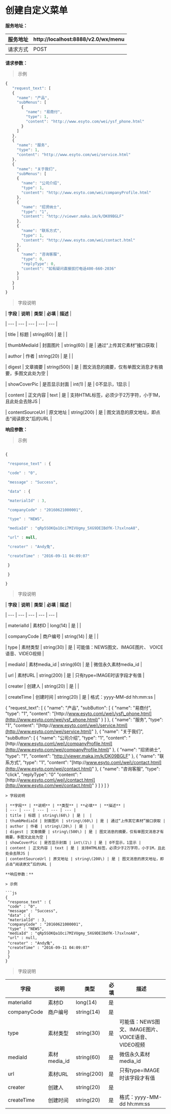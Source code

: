 # 创建自定义菜单

**服务地址：**

| 服务地址 | http:\/\/localhost:8888\/v2.0\/wx\/menu |
| --- | --- |
| 请求方式 | POST |

**请求参数：**

> 示例

```js
{
   "request_text": [
   {
     "name": "产品",
     "subMenus": [
       {
         "name": "易商付",
         "type": 1,
         "content": "http://www.esyto.com/wei/ysf_phone.html"
       }
     ]
   },
   {
     "name": "服务",
     "type": 1,
     "content": "http://www.esyto.com/wei/service.html"
   },
   {
     "name": "关于我们",
     "subMenus": [
     {
       "name": "公司介绍",
       "type": 1,
       "content": "http://www.esyto.com/wei/companyProfile.html"
     },
     {
       "name": "招贤纳士",
       "type": "1",
       "content": "http://viewer.maka.im/k/DK09BGLF"
     },
     {
       "name": "联系方式",
       "type": 1,
       "content": "http://www.esyto.com/wei/contact.html"
     },
     {
       "name": "咨询客服",
       "type": 0,
       "replyType": 0,
       "content": "如有疑问直接拔打电话400-660-2036"
     }
     ]
   }
   ]
}
```

> 字段说明

\| **字段** \| **说明** \| **类型** \| **必填** \| **描述** \|

\| --- \| --- \| --- \| --- \| --- \|

\| title \| 标题 \| string\(60\) \| 是 \| \|

\| thumbMediaId \| 封面图片 \| string\(60\) \| 是 \| 通过“上传其它素材”接口获取 \|

\| author \| 作者 \| string\(20\) \| 是 \| \|

\| digest \| 文章摘要 \| string\(500\) \| 是 \| 图文消息的摘要，仅有单图文消息才有摘要，多图文此处为空 \|

\| showCoverPic \| 是否显示封面 \| int\(1\) \| 是 \| 0不显示，1显示 \|

\| content \| 正文内容 \| text \| 是 \| 支持HTML标签，必须少于2万字符，小于1M，且此处会去除JS \|

\| contentSourceUrl \| 原文地址 \| string\(200\) \| 是 \| 图文消息的原文地址，即点击“阅读原文”后的URL \|

**响应参数：**

> 示例

```js

{

 "response_text" : {

 "code" : "0",

 "message" : "Success",

 "data" : {

 "materialId" : 3,

 "companyCode" : "20160621000001",

 "type" : "NEWS",

 "mediaId" : "qRp5SOKQa1Oci7MIVUgmy_5XG9DEIBdfK-l7sxlnoA8",

 "url" : null,

 "creater" : "Andy兔",

 "createTime" : "2016-09-11 04:09:07"

 }

 }

}

```

> 字段说明

\| **字段** \| **说明** \| **类型** \| **必填** \| **描述** \|

\| --- \| --- \| --- \| --- \| --- \|

\| materialId \| 素材ID \| long\(14\) \| 是 \| \|

\| companyCode \| 商户编号 \| string\(14\) \| 是 \| \|

\| type \| 素材类型 \| string\(30\) \| 是 \| 可能值：NEWS图文、IMAGE图片、 VOICE语音、VIDEO视频 \|

\| mediaId \| 素材media\_id \| string\(60\) \| 是 \| 微信永久素材media\_id \|

\| url \| 素材URL \| string\(200\) \| 是 \| 只有type=IMAGE时该字段才有值 \|

\| creater \| 创建人 \| string\(20\) \| 是 \| \|

\| createTime \| 创建时间 \| string\(20\) \| 是 \| 格式：yyyy-MM-dd hh:mm:ss \|

{
  "request\_text": \[
    {
      "name": "产品",
      "subButton": \[
        {
          "name": "易商付",
          "type": "1",
          "content": "[http:\/\/www.esyto.com\/wei\/ysf\_phone.html](http://www.esyto.com/wei/ysf_phone.html)"
        }
      \]
    },
    {
      "name": "服务",
      "type": "1",
      "content": "[http:\/\/www.esyto.com\/wei\/service.html](http://www.esyto.com/wei/service.html)"
    },
    {
      "name": "关于我们",
      "subButton": \[
        {
          "name": "公司介绍",
          "type": "1",
          "content": "[http:\/\/www.esyto.com\/wei\/companyProfile.html](http://www.esyto.com/wei/companyProfile.html)"
        },
        {
          "name": "招贤纳士",
          "type": "1",
          "content": "[http:\/\/viewer.maka.im\/k\/DK09BGLF](http://viewer.maka.im/k/DK09BGLF)"
        },
        {
          "name": "联系方式",
          "type": "1",
          "content": "[http:\/\/www.esyto.com\/wei\/contact.html](http://www.esyto.com/wei/contact.html)"
        },
        {
          "name": "咨询客服",
          "type": "click",
          "replyType": "0"
          "content": "[http:\/\/www.esyto.com\/wei\/contact.html](http://www.esyto.com/wei/contact.html)"
        }
      \]
    }
  \]
}

    > 字段说明

    | **字段** | **说明** | **类型** | **必填** | **描述** |
    | --- | --- | --- | --- | --- |
    | title | 标题 | string\(60\) | 是 |  |
    | thumbMediaId | 封面图片 | string\(60\) | 是 | 通过“上传其它素材”接口获取 |
    | author | 作者 | string\(20\) | 是 |  |
    | digest | 文章摘要 | string\(500\) | 是 | 图文消息的摘要，仅有单图文消息才有摘要，多图文此处为空 |
    | showCoverPic | 是否显示封面 | int\(1\) | 是 | 0不显示，1显示 |
    | content | 正文内容 | text | 是 | 支持HTML标签，必须少于2万字符，小于1M，且此处会去除JS |
    | contentSourceUrl | 原文地址 | string\(200\) | 是 | 图文消息的原文地址，即点击“阅读原文”后的URL |

    **响应参数：**

    > 示例

    ```js
    {
     "response_text" : {
     "code" : "0",
     "message" : "Success",
     "data" : {
     "materialId" : 3,
     "companyCode" : "20160621000001",
     "type" : "NEWS",
     "mediaId" : "qRp5SOKQa1Oci7MIVUgmy_5XG9DEIBdfK-l7sxlnoA8",
     "url" : null,
     "creater" : "Andy兔",
     "createTime" : "2016-09-11 04:09:07"
     }
     }
    }

> 字段说明

| **字段** | **说明** | **类型** | **必填** | **描述** |
| --- | --- | --- | --- | --- |
| materialId | 素材ID | long\(14\) | 是 |  |
| companyCode | 商户编号 | string\(14\) | 是 |  |
| type | 素材类型 | string\(30\) | 是 | 可能值：NEWS图文、IMAGE图片、 VOICE语音、VIDEO视频 |
| mediaId | 素材media\_id | string\(60\) | 是 | 微信永久素材media\_id |
| url | 素材URL | string\(200\) | 是 | 只有type=IMAGE时该字段才有值 |
| creater | 创建人 | string\(20\) | 是 |  |
| createTime | 创建时间 | string\(20\) | 是 | 格式：yyyy-MM-dd hh:mm:ss |

